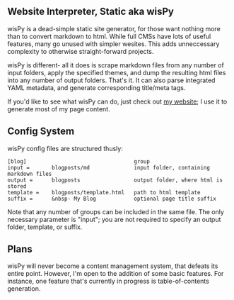 ## Website Interpreter, Static aka wisPy
wisPy is a dead-simple static site generator, for those want nothing more than to convert markdown to html. While full CMSs have lots of useful features, many go unused with simpler wesites. This adds unneccessary complexity to otherwise straight-forward projects. 

wisPy is different- all it does is scrape markdown files from any number of input folders, apply the specified themes, and dump the resulting html files into any number of output folders. That's it. It can also parse integrated YAML metadata, and generate corresponding title/meta tags.

If you'd like to see what wisPy can do, just check out [my website](http://techno-sorcery.com); I use it to generate most of my page content.

## Config System
wisPy config files are structured thusly:
```
[blog]                                  group
input =       blogposts/md              input folder, containing markdown files
output =      blogposts                 output folder, where html is stored
template =    blogposts/template.html   path to html template
suffix =      &nbsp- My Blog            optional page title suffix
```
Note that any number of groups can be included in the same file. The only necessary parameter is "input"; you are not required to specify an output folder, template, or suffix.

## Plans
wisPy will never become a content management system, that defeats its entire point. However, I'm open to the addition of some basic features. For instance, one feature that's currently in progress is table-of-contents generation.
